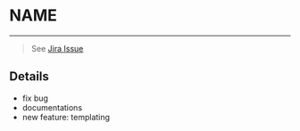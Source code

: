 # NAME
----

> See [Jira Issue](https://vivitek.atlassian.net/jira/software/projects/ROUT/boards/1?selectedIssue=ROUT-1)

## Details

- fix bug
- documentations
- new feature: templating